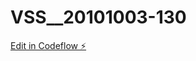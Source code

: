 # VSS__20101003-130

[Edit in Codeflow ⚡️](https://stackblitz.com/~/github.com/waleednawaz09/VSS__20101003-130)